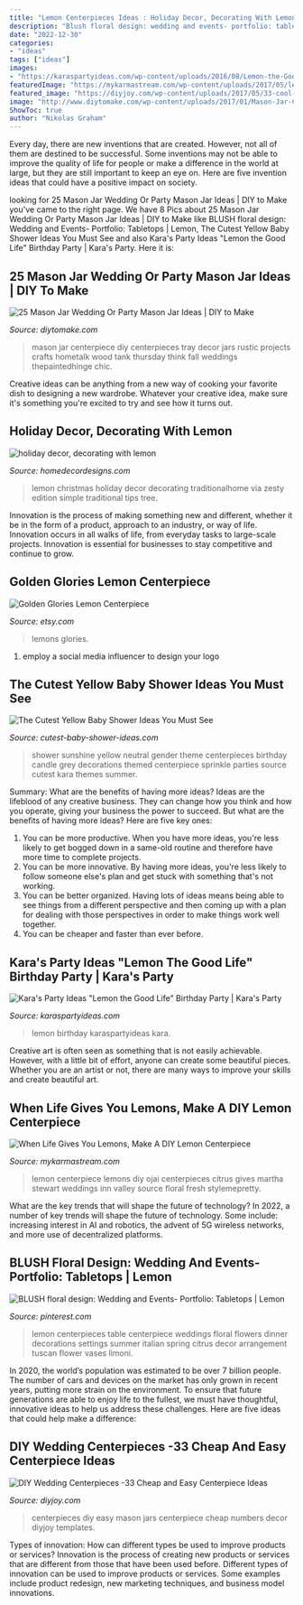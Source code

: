 ```yaml
---
title: "Lemon Centerpieces Ideas : Holiday Decor, Decorating With Lemon"
description: "Blush floral design: wedding and events- portfolio: tabletops"
date: "2022-12-30"
categories:
- "ideas"
tags: ["ideas"]
images:
- "https://karaspartyideas.com/wp-content/uploads/2016/08/Lemon-the-Good-Life-Birthday-Party-via-Karas-Party-Ideas-KarasPartyIdeas.com22.jpg"
featuredImage: "https://mykarmastream.com/wp-content/uploads/2017/05/lemon-centerpiece-6.jpg"
featured_image: "https://diyjoy.com/wp-content/uploads/2017/05/33-cool-diy-wedding-centerpieces-ft.jpg"
image: "http://www.diytomake.com/wp-content/uploads/2017/01/Mason-Jar-Centerpiece-Tray.jpg"
ShowToc: true
author: "Nikolas Graham"
---
```



Every day, there are new inventions that are created. However, not all of them are destined to be successful. Some inventions may not be able to improve the quality of life for people or make a difference in the world at large, but they are still important to keep an eye on. Here are five invention ideas that could have a positive impact on society.

	

		
looking for 25 Mason Jar Wedding Or Party Mason Jar Ideas | DIY to Make you've came to the right page. We have 8 Pics about 25 Mason Jar Wedding Or Party Mason Jar Ideas | DIY to Make like BLUSH floral design: Wedding and Events- Portfolio: Tabletops | Lemon, The Cutest Yellow Baby Shower Ideas You Must See and also Kara&#039;s Party Ideas &quot;Lemon the Good Life&quot; Birthday Party | Kara&#039;s Party. Here it is:
		
    
## 25 Mason Jar Wedding Or Party Mason Jar Ideas | DIY To Make

<img loading=lazy src="http://www.diytomake.com/wp-content/uploads/2017/01/Mason-Jar-Centerpiece-Tray.jpg" onerror="this.onerror=null;this.src='https://tse3.mm.bing.net/th?id=OIP.eVqp-UXgs7SJ6xENOizisAHaKP&amp;pid=15.1';" alt="25 Mason Jar Wedding Or Party Mason Jar Ideas | DIY to Make">

_Source: diytomake.com_

>mason jar centerpiece diy centerpieces tray decor jars rustic projects crafts hometalk wood tank thursday think fall weddings thepaintedhinge chic. 

	

Creative ideas can be anything from a new way of cooking your favorite dish to designing a new wardrobe. Whatever your creative idea, make sure it's something you're excited to try and see how it turns out.

    
## Holiday Decor, Decorating With Lemon

<img loading=lazy src="https://i1.wp.com/www.homedecordesigns.com/wp-content/uploads/2014/12/lemondecor5.jpg" onerror="this.onerror=null;this.src='https://tse1.mm.bing.net/th?id=OIP.1t07be085IAY-hXHNoNrAwHaLH&amp;pid=15.1';" alt="holiday decor, decorating with lemon">

_Source: homedecordesigns.com_

>lemon christmas holiday decor decorating traditionalhome via zesty edition simple traditional tips tree. 

	

Innovation is the process of making something new and different, whether it be in the form of a product, approach to an industry, or way of life. Innovation occurs in all walks of life, from everyday tasks to large-scale projects. Innovation is essential for businesses to stay competitive and continue to grow.

    
## Golden Glories Lemon Centerpiece

<img loading=lazy src="https://img0.etsystatic.com/000/0/5708275/il_570xN.264150370.jpg" onerror="this.onerror=null;this.src='https://tse3.mm.bing.net/th?id=OIP.9QkvQS3SU_dP7px80hDaKwHaLH&amp;pid=15.1';" alt="Golden Glories Lemon Centerpiece">

_Source: etsy.com_

>lemons glories. 

	

1. employ a social media influencer to design your logo 

    
## The Cutest Yellow Baby Shower Ideas You Must See

<img loading=lazy src="https://www.cutest-baby-shower-ideas.com/images/yellowcandledecor-2.jpg" onerror="this.onerror=null;this.src='https://tse4.mm.bing.net/th?id=OIP.4Ttn3cmbylYbQPzthGxYzgHaLH&amp;pid=15.1';" alt="The Cutest Yellow Baby Shower Ideas You Must See">

_Source: cutest-baby-shower-ideas.com_

>shower sunshine yellow neutral gender theme centerpieces birthday candle grey decorations themed centerpiece sprinkle parties source cutest kara themes summer. 

	

Summary: What are the benefits of having more ideas?
Ideas are the lifeblood of any creative business. They can change how you think and how you operate, giving your business the power to succeed. But what are the benefits of having more ideas? Here are five key ones:
1. You can be more productive. When you have more ideas, you're less likely to get bogged down in a same-old routine and therefore have more time to complete projects.
2. You can be more innovative. By having more ideas, you're less likely to follow someone else's plan and get stuck with something that's not working.
3. You can be better organized. Having lots of ideas means being able to see things from a different perspective and then coming up with a plan for dealing with those perspectives in order to make things work well together.
4. You can be cheaper and faster than ever before.

    
## Kara&#039;s Party Ideas &quot;Lemon The Good Life&quot; Birthday Party | Kara&#039;s Party

<img loading=lazy src="https://karaspartyideas.com/wp-content/uploads/2016/08/Lemon-the-Good-Life-Birthday-Party-via-Karas-Party-Ideas-KarasPartyIdeas.com22.jpg" onerror="this.onerror=null;this.src='https://tse4.mm.bing.net/th?id=OIP.GTelT5IOWyfOmQeqO4U7LwDMEy&amp;pid=15.1';" alt="Kara&#039;s Party Ideas &quot;Lemon the Good Life&quot; Birthday Party | Kara&#039;s Party">

_Source: karaspartyideas.com_

>lemon birthday karaspartyideas kara. 

	

Creative art is often seen as something that is not easily achievable. However, with a little bit of effort, anyone can create some beautiful pieces. Whether you are an artist or not, there are many ways to improve your skills and create beautiful art.

    
## When Life Gives You Lemons, Make A DIY Lemon Centerpiece

<img loading=lazy src="https://mykarmastream.com/wp-content/uploads/2017/05/lemon-centerpiece-6.jpg" onerror="this.onerror=null;this.src='https://tse2.mm.bing.net/th?id=OIP.6lpXqnP7auyZhp1NtM6JxgHaKB&amp;pid=15.1';" alt="When Life Gives You Lemons, Make A DIY Lemon Centerpiece">

_Source: mykarmastream.com_

>lemon centerpiece lemons diy ojai centerpieces citrus gives martha stewart weddings inn valley source floral fresh stylemepretty. 

	

What are the key trends that will shape the future of technology?
In 2022, a number of key trends will shape the future of technology. Some include: increasing interest in AI and robotics, the advent of 5G wireless networks, and more use of decentralized platforms.

    
## BLUSH Floral Design: Wedding And Events- Portfolio: Tabletops | Lemon

<img loading=lazy src="https://i.pinimg.com/736x/e1/16/87/e116871dd4decf8091b191c529782cbb--lemon-centerpieces-centerpieces-for-weddings.jpg" onerror="this.onerror=null;this.src='https://tse4.mm.bing.net/th?id=OIP.IhIT9ehp_oT2XnGNjm6__QHaFj&amp;pid=15.1';" alt="BLUSH floral design: Wedding and Events- Portfolio: Tabletops | Lemon">

_Source: pinterest.com_

>lemon centerpieces table centerpiece weddings floral flowers dinner decorations settings summer italian spring citrus decor arrangement tuscan flower vases limoni. 

	

In 2020, the world’s population was estimated to be over 7 billion people. The number of cars and devices on the market has only grown in recent years, putting more strain on the environment. To ensure that future generations are able to enjoy life to the fullest, we must have thoughtful, innovative ideas to help us address these challenges. Here are five ideas that could help make a difference: 

    
## DIY Wedding Centerpieces -33 Cheap And Easy Centerpiece Ideas

<img loading=lazy src="https://diyjoy.com/wp-content/uploads/2017/05/33-cool-diy-wedding-centerpieces-ft.jpg" onerror="this.onerror=null;this.src='https://tse4.mm.bing.net/th?id=OIP.4QNSgzzyw-ZHmZLlKf7yowHaEK&amp;pid=15.1';" alt="DIY Wedding Centerpieces -33 Cheap and Easy Centerpiece Ideas">

_Source: diyjoy.com_

>centerpieces diy easy mason jars centerpiece cheap numbers decor diyjoy templates. 

	

Types of innovation: How can different types be used to improve products or services?
Innovation is the process of creating new products or services that are different from those that have been used before. Different types of innovation can be used to improve products or services. Some examples include product redesign, new marketing techniques, and business model innovations.

